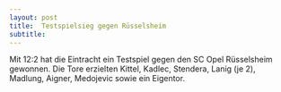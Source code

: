 ```yaml
---
layout: post
title:  Testspielsieg gegen Rüsselsheim
subtitle:  
---
```


Mit 12:2 hat die Eintracht ein Testspiel gegen den SC Opel Rüsselsheim gewonnen. Die Tore erzielten Kittel, Kadlec, Stendera, Lanig (je 2), Madlung, Aigner, Medojevic sowie ein Eigentor.


